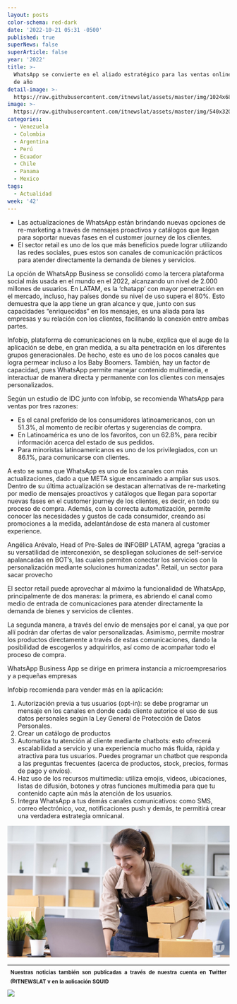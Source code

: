 ```yaml
---
layout: posts
color-schema: red-dark
date: '2022-10-21 05:31 -0500'
published: true
superNews: false
superArticle: false
year: '2022'
title: >-
  WhatsApp se convierte en el aliado estratégico para las ventas online de fin
  de año
detail-image: >-
  https://raw.githubusercontent.com/itnewslat/assets/master/img/1024x680/mujer-en-logistica-g.jpg
image: >-
  https://raw.githubusercontent.com/itnewslat/assets/master/img/540x320/mujer-en-logistica-p.jpg
categories:
  - Venezuela
  - Colombia
  - Argentina
  - Perú
  - Ecuador
  - Chile
  - Panama
  - Mexico
tags:
  - Actualidad
week: '42'
---
```

- Las actualizaciones de WhatsApp están brindando nuevas opciones de re-marketing a través de mensajes proactivos y catálogos que llegan para soportar nuevas fases en el customer journey de los clientes.
- El sector retail es uno de los que más beneficios puede lograr utilizando las redes sociales, pues estos son canales de comunicación prácticos para atender directamente la demanda de bienes y servicios.

La opción de WhatsApp Business se consolidó como la tercera plataforma social más usada en el mundo en el 2022, alcanzando un nivel de 2.000 millones de usuarios. En LATAM, es la ‘chatapp’ con mayor penetración en el mercado, incluso, hay países donde su nivel de uso supera el 80%. Esto demuestra que la app tiene un gran alcance y que, junto con sus capacidades “enriquecidas” en los mensajes, es una aliada para las empresas y su relación con los clientes, facilitando la conexión entre ambas partes.
 
Infobip, plataforma de comunicaciones en la nube, explica que el auge de la aplicación se debe, en gran medida, a su alta penetración en los diferentes grupos generacionales. De hecho, este es uno de los pocos canales que logra permear incluso a los Baby Boomers. También, hay un factor de capacidad, pues WhatsApp permite manejar contenido multimedia, e interactuar de manera directa y permanente con los clientes con mensajes personalizados.
 
Según un estudio de IDC junto con Infobip, se recomienda WhatsApp para ventas por tres razones:

- Es el canal preferido de los consumidores latinoamericanos, con un 51.3%, al momento de recibir ofertas y sugerencias de compra.
- En Latinoamérica es uno de los favoritos, con un 62.8%, para recibir información acerca del estado de sus pedidos.
- Para minoristas latinoamericanos es uno de los privilegiados, con un 86.1%, para comunicarse con clientes.
 
A esto se suma que WhatsApp es uno de los canales con más actualizaciones, dado a que META sigue encaminado a ampliar sus usos. Dentro de su última actualización se destacan alternativas de re-marketing por medio de mensajes proactivos y catálogos que llegan para soportar nuevas fases en el customer journey de los clientes, es decir, en todo su proceso de compra. Además, con la correcta automatización, permite conocer las necesidades y gustos de cada consumidor, creando así promociones a la medida, adelantándose de esta manera al customer experience.
 
Angélica Arévalo, Head of Pre-Sales de INFOBIP LATAM, agrega “gracias a su versatilidad de interconexión, se despliegan soluciones de self-service apalancadas en BOT’s, las cuales permiten conectar los servicios con la personalización mediante soluciones humanizadas”.
Retail, un sector para sacar provecho
 
El sector retail puede aprovechar al máximo la funcionalidad de WhatsApp, principalmente de dos maneras: la primera, es abriendo el canal como medio de entrada de comunicaciones para atender directamente la demanda de bienes y servicios de clientes.
 
La segunda manera, a través del envío de mensajes por el canal, ya que por allí podrán dar ofertas de valor personalizadas. Asimismo, permite mostrar los productos directamente a través de estas comunicaciones, dando la posibilidad de escogerlos y adquirirlos, así como de acompañar todo el proceso de compra.
 
WhatsApp Business App se dirige en primera instancia a microempresarios y a pequeñas empresas
 
Infobip recomienda para vender más en la aplicación:
 
1.    Autorización previa a tus usuarios (opt-in): se debe programar un mensaje en los canales en donde cada cliente autorice el uso de sus datos personales según la Ley General de Protección de Datos Personales.
2.    Crear un catálogo de productos
3.    Automatiza tu atención al cliente mediante chatbots: esto ofrecerá escalabilidad a servicio y una experiencia mucho más fluida, rápida y atractiva para tus usuarios. Puedes programar un chatbot que responda a las preguntas frecuentes (acerca de productos, stock, precios, formas de pago y envíos).
4.    Haz uso de los recursos multimedia: utiliza emojis, videos, ubicaciones, listas de difusión, botones y otras funciones multimedia para que tu contenido capte aún más la atención de los usuarios.
5.    Integra WhatsApp a tus demás canales comunicativos: como SMS, correo electrónico, voz, notificaciones push y demás, te permitirá crear una verdadera estrategia omnicanal.

![](https://raw.githubusercontent.com/itnewslat/assets/master/img/540x320/mujer-en-logistica-p.jpg)

<table style="height: 42px;" width="569">
<tbody>
<tr>
<td style="text-align: justify;"><sub><strong>Nuestras noticias también son publicadas a través de nuestra cuenta en Twitter <a href="https://twitter.com/itnewslat?lang=es">@ITNEWSLAT</a> y en la aplicación <a href="https://squidapp.co/en/">SQUID</a></strong></sub></td>
</tr>
</tbody>
</table>

<img src="https://tracker.metricool.com/c3po.jpg?hash=56f88a41e39ab42c063cc51676587a04"/>